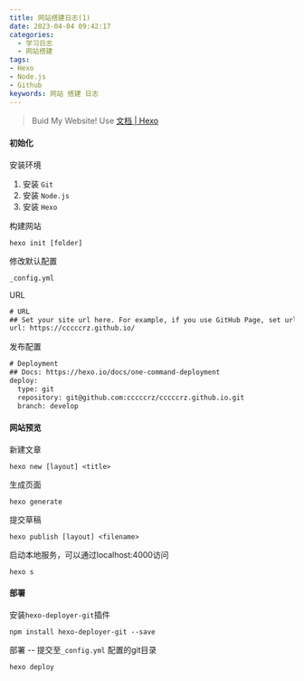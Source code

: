 ```yaml
---
title: 网站搭建日志(1)
date: 2023-04-04 09:42:17
categories:
  - 学习日志
  - 网站搭建
tags:
- Hexo
- Node.js
- Github
keywords: 网站 搭建 日志
---
```


> Buid My Website! Use [文档 | Hexo](https://hexo.io/zh-cn/docs/)
>
> <!--more-->


#### 初始化

安装环境

1. 安装 `Git`
2. 安装 `Node.js`
3. 安装 `Hexo`

构建网站

```git
hexo init [folder]
```

修改默认配置

`_config.yml`

URL

```txt
# URL
## Set your site url here. For example, if you use GitHub Page, set url as 'https://username.github.io/project'
url: https://cccccrz.github.io/
```

发布配置

```txt
# Deployment
## Docs: https://hexo.io/docs/one-command-deployment
deploy:
  type: git
  repository: git@github.com:cccccrz/cccccrz.github.io.git
  branch: develop
```



#### 网站预览

新建文章

```
hexo new [layout] <title>
```

生成页面

```git
hexo generate
```

提交草稿

```git
hexo publish [layout] <filename>
```

启动本地服务，可以通过localhost:4000访问

```git
hexo s
```



#### 部署

安装`hexo-deployer-git`插件

```
npm install hexo-deployer-git --save
```

部署 -- 提交至`_config.yml` 配置的git目录

```git
hexo deploy
```

